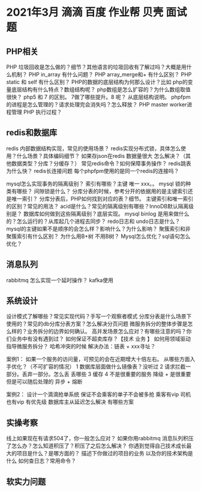 # 2021年3月 滴滴 百度 作业帮 贝壳 面试题


## PHP相关
PHP 垃圾回收是怎么做的？细节？其他语言的垃圾回收有了解过吗？大概是用什么机制？
PHP in_array 有什么问题？
PHP array_merge和+ 有什么区别？
PHP static 和 self 有什么区别？
PHP的数据的底层结构为何那么设计？比如
php的变量底层结构有什么特点？数组结构呢？
php数组是怎么扩容的？为什么数组取值很快？
php5 和 7 的区别。 7做了哪些提升。8 呢？ 从底层结构说明。
phpfpm的进程是怎么管理的？请求处理完会消失吗？怎么释放？
PHP master worker进程管理
PHP 执行过程？
## redis和数据库

redis 内部数据结构实现，常见的使用场景？
redis实现分布式锁，具体怎么使用？什么场景？具体编码细节？
如果存json在redis 数据量很大 怎么解决？（其他数据类型？分库？分缓存？）
常见redis命令？如何保障事务操作？
redis跳表为什么快？
redis长连接问题
每个phpfpm使用的是同一个redis的连接吗？

mysql怎么实现事务的隔离级别？
索引有哪些？主键 唯一 xxx。。
mysql 锁的种类有哪些？ 
间隙锁是什么？
分库分表的时候，参考分开的依据用的是主键索引还是唯一索引？
分库分表后，PHP如何找到对应的表？细节。
主键索引和唯一索引的区别？常见的用法？
acid是什么？常见的隔离级别有哪些？InnoDB默认隔离级别是？
数据库如何做到这些隔离级别？底层实现。
mysql binlog 是用来做什么的？怎么运行的？从库起几个进程去同步？
redo日志和 undo日志是什么？
mysql的主键如果不是顺序的会怎么样？影响什么？为什么影响？
聚簇索引和非聚簇索引有什么区别？
为什么用B+树 不用B树？
Mysql怎么优化？sql语句怎么优化？


## 消息队列
rabbitmq 怎么实现一个延时操作？
kafka使用



## 系统设计
设计模式了解哪些？常见实现代码？手写一个观察者模式
分库分表是什么场景下使用的？常见的db分库分表方案？怎么解决分页问题
微服务拆分的整体步骤是怎么样的？业务拆分的边界如何确认。
高并发场景怎么应对？有哪些注意的吗？你们业务中有没有遇到过？
如何保证不超卖库存？【技术 业务 】
如何用领域驱动指导微服务拆分？
哈希冲突的时候 解决办法：链表 + xxx寻址？

案例1：
如果一个服务的访问量，可预见的会在近期增大十倍左右。
从哪些方面入手优化？（不可扩容的情况）
1 数据库层面做什么镜像表？没听过
2 请求拦截一部分。丢弃一部分。怎么丢 丢哪些
3 缓存
4 不是很重要的服务 降级 + 是很重要但是可以随后处理的 异步 + 熔断


案例2：
设计一个滴滴抢单系统 保证不会乘客的单子不会被多抢 乘客有vip 司机也有vip  有优先级
数据库主从延迟怎么解决 有哪些方案

## 实操考察
线上如果现在有请求504了，你一般怎么应对？
如果你用rabbitmq 消息队列积压了怎么办？怎么知道积压了？积压了之后怎么解决？
你遇到觉得自己技术成长最大的项目是什么？是哪方面的？
描述下你做过的项目的业务 以及你的技术架构是什么
如何查日志？常用命令？

## 软实力问题






